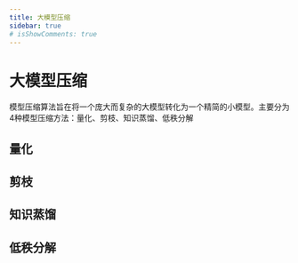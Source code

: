 ```yaml
---
title: 大模型压缩
sidebar: true
# isShowComments: true
---
```

# 大模型压缩

<ClientOnly>
<title-pv/>
</ClientOnly>

模型压缩算法旨在将一个庞大而复杂的大模型转化为一个精简的小模型。主要分为4种模型压缩方法：量化、剪枝、知识蒸馏、低秩分解

## 量化

## 剪枝

## 知识蒸馏

## 低秩分解


<ClientOnly>
  <leave/>
</ClientOnly/>


